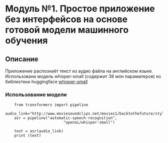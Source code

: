 # Модуль №1. Простое приложение без интерфейсов на основе готовой модели машинного обучения

## Описание
Приложение распознаёт текст из аудио файла на английском языке.
Использована модель whisper-small (содержит  38 млн параматеров) из библиотеки huggingface [whisper-small](https://huggingface.co/openai/whisper-small)

### Использование модели  
        from transformers import pipeline
        audio_link="http://www.moviesoundclips.net/movies1/backtothefuture/style.mp3"
        asr = pipeline("automatic-speech-recognition",   
                              "openai/whisper-small")    
        
        text = asr(audio_link)
        print (text)

